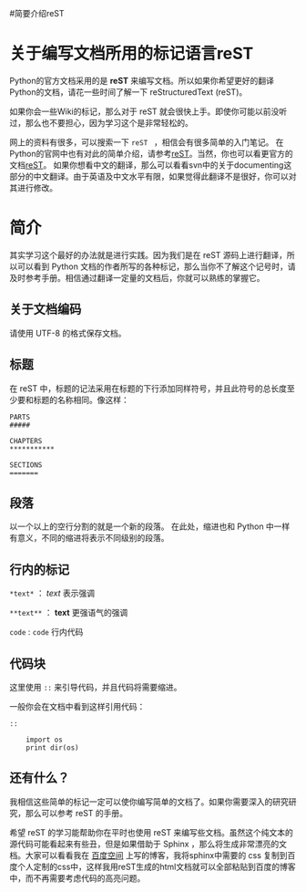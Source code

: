 #简要介绍reST

# 关于编写文档所用的标记语言reST #

Python的官方文档采用的是 **reST** 来编写文档。所以如果你希望更好的翻译Python的文档，请花一些时间了解一下 reStructuredText (reST)。

如果你会一些Wiki的标记，那么对于 reST 就会很快上手。即使你可能以前没听过，那么也不要担心，因为学习这个是非常轻松的。

网上的资料有很多，可以搜索一下 `reST ` ，相信会有很多简单的入门笔记。
在Python的官网中也有对此的简单介绍，请参考[reST](http://docs.python.org/documenting/rest.html)。当然，你也可以看更官方的文档[reST](http://docutils.sourceforge.net/rst.html)。
如果你想看中文的翻译，那么可以看看svn中的关于documenting这部分的中文翻译。由于英语及中文水平有限，如果觉得此翻译不是很好，你可以对其进行修改。

# 简介 #

其实学习这个最好的办法就是进行实践。因为我们是在 reST 源码上进行翻译，所以可以看到 Python 文档的作者所写的各种标记，那么当你不了解这个记号时，请及时参考手册。相信通过翻译一定量的文档后，你就可以熟练的掌握它。

## 关于文档编码 ##

请使用 UTF-8 的格式保存文档。

## 标题 ##

在 reST 中，标题的记法采用在标题的下行添加同样符号，并且此符号的总长度至少要和标题的名称相同。像这样：

```
PARTS
#####

CHAPTERS
***********

SECTIONS
=======
```

## 段落 ##

以一个以上的空行分割的就是一个新的段落。
在此处，缩进也和 Python 中一样有意义，不同的缩进将表示不同级别的段落。

## 行内的标记 ##

`*text*` ： _text_ 表示强调

`**text**` ： **text** 更强语气的强调

`````code````` : `code` 行内代码

## 代码块 ##

这里使用 `::` 来引导代码，并且代码将需要缩进。

一般你会在文档中看到这样引用代码：

```
::

    import os
    print dir(os)

```

## 还有什么？ ##

我相信这些简单的标记一定可以使你编写简单的文档了。如果你需要深入的研究研究，那么可以参考 reST 的手册。

希望 reST 的学习能帮助你在平时也使用 reST 来编写些文档。虽然这个纯文本的源代码可能看起来有些丑，但是如果借助于 Sphinx ，那么将生成非常漂亮的文档。大家可以看看我在 [百度空间](http://hi.baidu.com/mirguest/blog/item/d91abdcdc33b6a2ff9dc615d.html) 上写的博客，我将sphinx中需要的 css 复制到百度个人定制的css中，这样我用reST生成的html文档就可以全部粘贴到百度的博客中，而不再需要考虑代码的高亮问题。